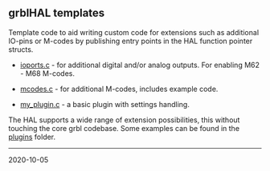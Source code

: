 ## grblHAL templates

Template code to aid writing custom code for extensions such as additional IO-pins or M-codes by publishing entry points in the HAL function pointer structs.

* [ioports.c](./ioports.c) - for additional digital and/or analog outputs. For enabling M62 - M68 M-codes.

* [mcodes.c](./mcodes.c) - for additional M-codes, includes example code.

* [my_plugin.c](./my_plugin.c) - a basic plugin with settings handling.

The HAL supports a wide range of extension possibilities, this without touching the core grbl codebase. Some examples can be found in the [plugins](../plugins) folder.

---
2020-10-05
